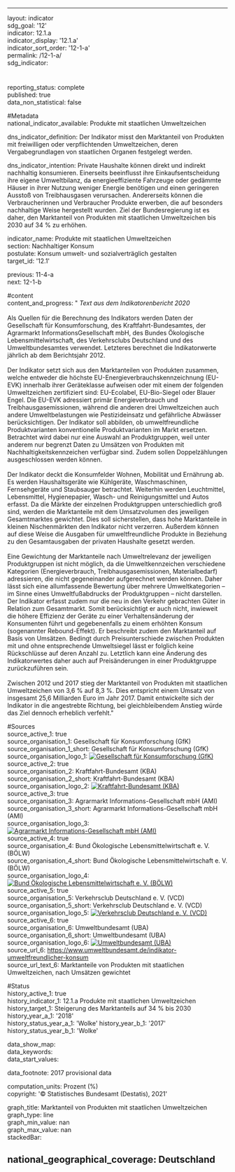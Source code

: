 ---

layout: indicator    
sdg_goal: '12'    
indicator: 12.1.a    
indicator_display: '12.1.a'    
indicator_sort_order: '12-1-a'    
permalink: /12-1-a/    
sdg_indicator:     

#    
reporting_status: complete    
published: true    
data_non_statistical: false    


#Metadata    
national_indicator_available: Produkte mit staatlichen Umweltzeichen    
    
dns_indicator_definition: Der Indikator misst den Marktanteil von Produkten mit freiwilligen oder verpflichtenden Umweltzeichen, deren Vergabegrundlagen von staatlichen Organen festgelegt werden.    
    
dns_indicator_intention: Private Haushalte können direkt und indirekt nachhaltig konsumieren. Einerseits beeinflusst ihre Einkaufsentscheidung ihre eigene Umweltbilanz, da energieeffiziente Fahrzeuge oder gedämmte Häuser in ihrer Nutzung weniger Energie benötigen und einen geringeren Ausstoß von Treibhausgasen verursachen. Andererseits können die Verbraucherinnen und Verbraucher Produkte erwerben, die auf besonders nachhaltige Weise hergestellt wurden. Ziel der Bundesregierung ist es daher, den Marktanteil von Produkten mit staatlichen Umweltzeichen bis 2030 auf 34 % zu erhöhen.    
    
indicator_name: Produkte mit staatlichen Umweltzeichen    
section: Nachhaltiger Konsum    
postulate: Konsum umwelt- und sozialverträglich gestalten    
target_id: '12.1'    
    
previous: 11-4-a    
next: 12-1-b    
    
#content    
content_and_progress: "<i> Text aus dem Indikatorenbericht 2020</i><br><br>Als Quellen für die Berechnung des Indikators werden Daten der Gesellschaft für Konsumforschung, des Kraftfahrt-Bundesamtes, der Agrarmarkt InformationsGesellschaft mbH, des Bundes Ökologische Lebensmittelwirtschaft, des Verkehrsclubs Deutschland und des Umweltbundesamtes verwendet. Letzteres berechnet die Indikatorwerte jährlich ab dem Berichtsjahr 2012.<br><br>Der Indikator setzt sich aus den Marktanteilen von Produkten zusammen, welche entweder die höchste EU-Energieverbrauchskennzeichnung (EU-EVK) innerhalb ihrer Geräteklasse aufweisen oder mit einem der folgenden Umweltzeichen zertifiziert sind: EU-Ecolabel, EU-Bio-Siegel oder Blauer Engel. Die EU-EVK adressiert primär Energieverbrauch und Treibhausgasemissionen, während die anderen drei Umweltzeichen auch andere Umweltbelastungen wie Pestizideinsatz und gefährliche Abwässer berücksichtigen. Der Indikator soll abbilden, ob umweltfreundliche Produktvarianten konventionelle Produktvarianten im Markt ersetzen. Betrachtet wird dabei nur eine Auswahl an Produktgruppen, weil unter anderem nur begrenzt Daten zu Umsätzen von Produkten mit Nachhaltigkeitskennzeichen verfügbar sind. Zudem sollen Doppelzählungen ausgeschlossen werden können.<br><br>Der Indikator deckt die Konsumfelder Wohnen, Mobilität und Ernährung ab. Es werden Haushaltsgeräte wie Kühlgeräte, Waschmaschinen, Fernsehgeräte und Staubsauger betrachtet. Weiterhin werden Leuchtmittel, Lebensmittel, Hygienepapier, Wasch- und Reinigungsmittel und Autos erfasst. Da die Märkte der einzelnen Produktgruppen unterschiedlich groß sind, werden die Marktanteile mit dem Umsatzvolumen des jeweiligen Gesamtmarktes gewichtet. Dies soll sicherstellen, dass hohe Marktanteile in kleinen Nischenmärkten den Indikator nicht verzerren. Außerdem können auf diese Weise die Ausgaben für umweltfreundliche Produkte in Beziehung zu den Gesamtausgaben der privaten Haushalte gesetzt werden.<br><br>Eine Gewichtung der Marktanteile nach Umweltrelevanz der jeweiligen Produktgruppen ist nicht möglich, da die Umweltkennzeichen verschiedene Kategorien (Energieverbrauch, Treibhausgasemissionen, Materialbedarf) adressieren, die nicht gegeneinander aufgerechnet werden können. Daher lässt sich eine allumfassende Bewertung über mehrere Umweltkategorien – im Sinne eines Umweltfußabdrucks der Produktgruppen – nicht darstellen. Der Indikator erfasst zudem nur die neu in den Verkehr gebrachten Güter in Relation zum Gesamtmarkt. Somit berücksichtigt er auch nicht, inwieweit die höhere Effizienz der Geräte zu einer Verhaltensänderung der Konsumenten führt und gegebenenfalls zu einem erhöhten Konsum (sogenannter Rebound-Effekt). Er beschreibt zudem den Marktanteil auf Basis von Umsätzen. Bedingt durch Preisunterschiede zwischen Produkten mit und ohne entsprechende Umweltsiegel lässt er folglich keine Rückschlüsse auf deren Anzahl zu. Letztlich kann eine Änderung des Indikatorwertes daher auch auf Preisänderungen in einer Produktgruppe zurückzuführen sein.<br><br>Zwischen 2012 und 2017 stieg der Marktanteil von Produkten mit staatlichen Umweltzeichen von 3,6 % auf 8,3 %. Dies entspricht einem Umsatz von insgesamt 25,6 Milliarden Euro im Jahr 2017. Damit entwickelte sich der Indikator in die angestrebte Richtung, bei gleichbleibendem Anstieg würde das Ziel dennoch erheblich verfehlt."    
    
#Sources    
source_active_1: true                    
source_organisation_1: Gesellschaft für Konsumforschung (GfK)                    
source_organisation_1_short: Gesellschaft für Konsumforschung (GfK)                    
source_organisation_logo_1: <a href="https://www.gfk.com/de/"><img src="https://g205sdgs.github.io/sdg-indicators/public/logos/gfk.png" alt=" Gesellschaft für Konsumforschung (GfK)" title="Klicken Sie hier um zu der Homepage der Organisation zu gelangen" /></a>                    
source_active_2: true                    
source_organisation_2: Kraftfahrt-Bundesamt (KBA)                    
source_organisation_2_short: Kraftfahrt-Bundesamt (KBA)                    
source_organisation_logo_2: <a href="https://www.kba.de/DE/Home/home_node.html"><img src="https://g205sdgs.github.io/sdg-indicators/public/logos/kba.png" alt=" Kraftfahrt-Bundesamt (KBA)" title="Klicken Sie hier um zu der Homepage der Organisation zu gelangen" /></a>                    
source_active_3: true                    
source_organisation_3: Agrarmarkt Informations-Gesellschaft mbH (AMI)                    
source_organisation_3_short: Agrarmarkt Informations-Gesellschaft mbH (AMI)                    
source_organisation_logo_3: <a href="https://www.ami-informiert.de/ami-maerkte"><img src="https://g205sdgs.github.io/sdg-indicators/public/logos/ami.png" alt=" Agrarmarkt Informations-Gesellschaft mbH (AMI)" title="Klicken Sie hier um zu der Homepage der Organisation zu gelangen" /></a>                    
source_active_4: true                    
source_organisation_4: Bund Ökologische Lebensmittelwirtschaft e. V. (BÖLW)                    
source_organisation_4_short: Bund Ökologische Lebensmittelwirtschaft e. V. (BÖLW)                    
source_organisation_logo_4: <a href="https://www.boelw.de/"><img src="https://g205sdgs.github.io/sdg-indicators/public/logos/bolw.png" alt=" Bund Ökologische Lebensmittelwirtschaft e. V. (BÖLW)" title="Klicken Sie hier um zu der Homepage der Organisation zu gelangen" /></a>                    
source_active_5: true                    
source_organisation_5: Verkehrsclub Deutschland e. V. (VCD)                    
source_organisation_5_short: Verkehrsclub Deutschland e. V. (VCD)                    
source_organisation_logo_5: <a href="https://www.vcd.org/startseite/"><img src="https://g205sdgs.github.io/sdg-indicators/public/logos/vcd.png" alt=" Verkehrsclub Deutschland e. V. (VCD)" title="Klicken Sie hier um zu der Homepage der Organisation zu gelangen" /></a>                    
source_active_6: true                    
source_organisation_6: Umweltbundesamt (UBA)                    
source_organisation_6_short: Umweltbundesamt (UBA)                    
source_organisation_logo_6: <a href="https://www.umweltbundesamt.de/"><img src="https://g205sdgs.github.io/sdg-indicators/public/logos/uba.png" alt=" Umweltbundesamt (UBA)" title="Klicken Sie hier um zu der Homepage der Organisation zu gelangen" /></a>                    
source_url_6: https://www.umweltbundesamt.de/indikator-umweltfreundlicher-konsum                        
source_url_text_6: Marktanteile von Produkten mit staatlichen Umweltzeichen, nach Umsätzen gewichtet                        
    
#Status    
history_active_1: true                    
history_indicator_1: 12.1.a Produkte mit staatlichen Umweltzeichen                    
history_target_1:  Steigerung des Marktanteils auf 34 % bis 2030
history_year_a_1: '2018'                            
history_status_year_a_1: 'Wolke'
history_year_b_1: '2017'                            
history_status_year_b_1: 'Wolke'    

data_show_map:     
data_keywords:    
data_start_values:     
    
data_footnote: 2017 provisional data    
    
computation_units: Prozent (%)    
copyright: '&copy; Statistisches Bundesamt (Destatis), 2021'
    
graph_title: Marktanteil von Produkten mit staatlichen Umweltzeichen    
graph_type: line    
graph_min_value: nan    
graph_max_value: nan    
stackedBar:    

national_geographical_coverage: Deutschland    
---    